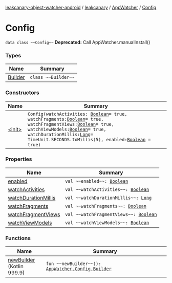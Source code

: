 [leakcanary-object-watcher-android](../../../index.md) / [leakcanary](../../index.md) / [AppWatcher](../index.md) / [Config](./index.md)

# Config

`data class ~~Config~~`
**Deprecated:** Call AppWatcher.manualInstall()

### Types

| Name | Summary |
|---|---|
| [Builder](-builder/index.md) | `class ~~Builder~~` |

### Constructors

| Name | Summary |
|---|---|
| [&lt;init&gt;](-init-.md) | `Config(watchActivities: `[`Boolean`](https://kotlinlang.org/api/latest/jvm/stdlib/kotlin/-boolean/index.html)` = true, watchFragments: `[`Boolean`](https://kotlinlang.org/api/latest/jvm/stdlib/kotlin/-boolean/index.html)` = true, watchFragmentViews: `[`Boolean`](https://kotlinlang.org/api/latest/jvm/stdlib/kotlin/-boolean/index.html)` = true, watchViewModels: `[`Boolean`](https://kotlinlang.org/api/latest/jvm/stdlib/kotlin/-boolean/index.html)` = true, watchDurationMillis: `[`Long`](https://kotlinlang.org/api/latest/jvm/stdlib/kotlin/-long/index.html)` = TimeUnit.SECONDS.toMillis(5), enabled: `[`Boolean`](https://kotlinlang.org/api/latest/jvm/stdlib/kotlin/-boolean/index.html)` = true)` |

### Properties

| Name | Summary |
|---|---|
| [enabled](enabled.md) | `val ~~enabled~~: `[`Boolean`](https://kotlinlang.org/api/latest/jvm/stdlib/kotlin/-boolean/index.html) |
| [watchActivities](watch-activities.md) | `val ~~watchActivities~~: `[`Boolean`](https://kotlinlang.org/api/latest/jvm/stdlib/kotlin/-boolean/index.html) |
| [watchDurationMillis](watch-duration-millis.md) | `val ~~watchDurationMillis~~: `[`Long`](https://kotlinlang.org/api/latest/jvm/stdlib/kotlin/-long/index.html) |
| [watchFragments](watch-fragments.md) | `val ~~watchFragments~~: `[`Boolean`](https://kotlinlang.org/api/latest/jvm/stdlib/kotlin/-boolean/index.html) |
| [watchFragmentViews](watch-fragment-views.md) | `val ~~watchFragmentViews~~: `[`Boolean`](https://kotlinlang.org/api/latest/jvm/stdlib/kotlin/-boolean/index.html) |
| [watchViewModels](watch-view-models.md) | `val ~~watchViewModels~~: `[`Boolean`](https://kotlinlang.org/api/latest/jvm/stdlib/kotlin/-boolean/index.html) |

### Functions

| Name | Summary |
|---|---|
| [newBuilder](new-builder.md)<br>(Kotlin 999.9) | `fun ~~newBuilder~~(): `[`AppWatcher.Config.Builder`](-builder/index.md) |
